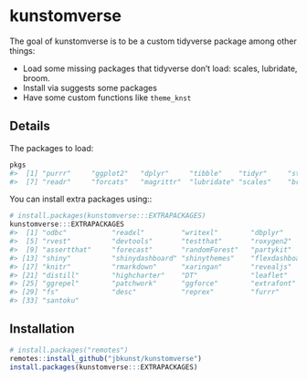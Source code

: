 
<!-- README.md is generated from README.Rmd. Please edit that file -->

# kunstomverse

<!-- badges: start -->

<!-- badges: end -->

The goal of kunstomverse is to be a custom tidyverse package among other
things:

  - Load some missing packages that tidyverse don’t load: scales,
    lubridate, broom.
  - Install via suggests some packages
  - Have some custom functions like `theme_knst`

## Details

The packages to load:

``` r
pkgs
#>  [1] "purrr"     "ggplot2"   "dplyr"     "tibble"    "tidyr"     "stringr"  
#>  [7] "readr"     "forcats"   "magrittr"  "lubridate" "scales"    "broom"
```

You can install extra packages using::

``` r
# install.packages(kunstomverse:::EXTRAPACKAGES)
kunstomverse:::EXTRAPACKAGES
#>  [1] "odbc"           "readxl"         "writexl"        "dbplyr"        
#>  [5] "rvest"          "devtools"       "testthat"       "roxygen2"      
#>  [9] "assertthat"     "forecast"       "randomForest"   "partykit"      
#> [13] "shiny"          "shinydashboard" "shinythemes"    "flexdashboard" 
#> [17] "knitr"          "rmarkdown"      "xaringan"       "revealjs"      
#> [21] "distill"        "highcharter"    "DT"             "leaflet"       
#> [25] "ggrepel"        "patchwork"      "ggforce"        "extrafont"     
#> [29] "fs"             "desc"           "reprex"         "furrr"         
#> [33] "santoku"
```

## Installation

``` r
# install.packages("remotes")
remotes::install_github("jbkunst/kunstomverse")
install.packages(kunstomverse:::EXTRAPACKAGES)
```
